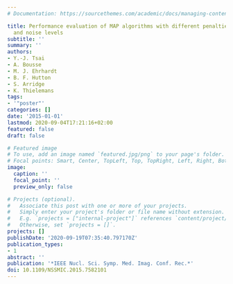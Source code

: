 ```yaml
---
# Documentation: https://sourcethemes.com/academic/docs/managing-content/

title: Performance evaluation of MAP algorithms with different penalties, object geometries
  and noise levels
subtitle: ''
summary: ''
authors:
- Y.-J. Tsai
- A. Bousse
- M. J. Ehrhardt
- B. F. Hutton
- S. Arridge
- K. Thielemans
tags:
- '"poster"'
categories: []
date: '2015-01-01'
lastmod: 2020-09-04T17:21:16+02:00
featured: false
draft: false

# Featured image
# To use, add an image named `featured.jpg/png` to your page's folder.
# Focal points: Smart, Center, TopLeft, Top, TopRight, Left, Right, BottomLeft, Bottom, BottomRight.
image:
  caption: ''
  focal_point: ''
  preview_only: false

# Projects (optional).
#   Associate this post with one or more of your projects.
#   Simply enter your project's folder or file name without extension.
#   E.g. `projects = ["internal-project"]` references `content/project/deep-learning/index.md`.
#   Otherwise, set `projects = []`.
projects: []
publishDate: '2020-09-19T07:35:40.797170Z'
publication_types:
- 1
abstract: ''
publication: '*IEEE Nucl. Sci. Symp. Med. Imag. Conf. Rec.*'
doi: 10.1109/NSSMIC.2015.7582101
---
```

